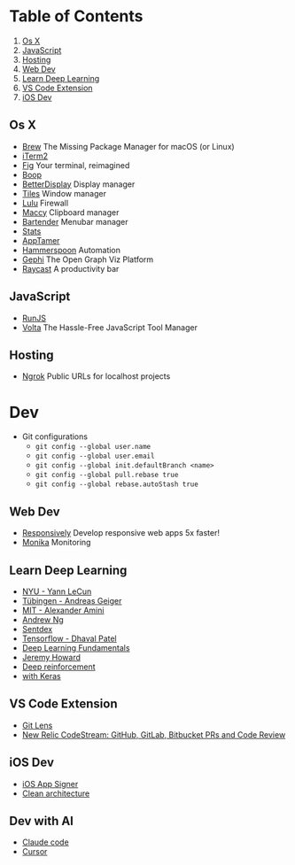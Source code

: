# Table of Contents
1. [Os X](#os-x)
2. [JavaScript](#javascript)
3. [Hosting](#hosting)
4. [Web Dev](#web-dev)
5. [Learn Deep Learning](#learn-deep-learning)
6. [VS Code Extension](#vs-code-extension)
7. [iOS Dev](#ios-dev)

## Os X

- [Brew](https://brew.sh) The Missing Package Manager for macOS (or Linux)
- [iTerm2](https://iterm2.com)
- [Fig](https://fig.io) Your terminal, reimagined
- [Boop](https://apps.apple.com/us/app/boop/id1518425043?mt=12)
- [BetterDisplay](https://github.com/waydabber/BetterDisplay) Display manager
- [Tiles](https://freemacsoft.net/tiles/) Window manager
- [Lulu](https://objective-see.org/products/lulu.html) Firewall
- [Maccy](https://maccy.app) Clipboard manager
- [Bartender](https://www.macbartender.com) Menubar manager
- [Stats](https://github.com/exelban/stats)
- [AppTamer](https://www.stclairsoft.com/AppTamer/)
- [Hammerspoon](https://www.hammerspoon.org) Automation
- [Gephi](https://gephi.org) The Open Graph Viz Platform
- [Raycast](https://www.raycast.com) A productivity bar

## JavaScript

- [RunJS](https://runjs.app)
- [Volta](https://volta.sh) The Hassle-Free JavaScript Tool Manager

## Hosting

- [Ngrok](https://ngrok.com) Public URLs for localhost projects

# Dev

- Git configurations
  - `git config --global user.name`
  - `git config --global user.email`
  - `git config --global init.defaultBranch <name>`
  - `git config --global pull.rebase true`
  - `git config --global rebase.autoStash true` 

## Web Dev

- [Responsively](https://responsively.app) Develop responsive web apps 5x faster!
- [Monika](https://monika.hyperjump.tech) Monitoring

## Learn Deep Learning

- [NYU - Yann LeCun](https://www.youtube.com/playlist?list=PL80I41oVxglKcAHllsU0txr3OuTTaWX2v)
- [Tübingen - Andreas Geiger](https://www.youtube.com/playlist?list=PL05umP7R6ij3NTWIdtMbfvX7Z-4WEXRqD)
- [MIT - Alexander Amini](https://www.youtube.com/playlist?list=PLtBw6njQRU-rwp5__7C0oIVt26ZgjG9NI)
- [Andrew Ng](https://www.youtube.com/playlist?list=PLkDaE6sCZn6Ec-XTbcX1uRg2_u4xOEky0)
- [Sentdex](https://www.youtube.com/playlist?list=PLQVvvaa0QuDfhTox0AjmQ6tvTgMBZBEXN)
- [Tensorflow - Dhaval Patel](https://www.youtube.com/playlist?list=PLeo1K3hjS3uu7CxAacxVndI4bE_o3BDtO)
- [Deep Learning Fundamentals](https://www.youtube.com/playlist?list=PLZbbT5o_s2xq7LwI2y8_QtvuXZedL6tQU)
- [Jeremy Howard](https://www.youtube.com/playlist?list=PLfYUBJiXbdtRL3FMB3GoWHRI8ieU6FhfM)
- [Deep reinforcement](https://www.youtube.com/playlist?list=PL-9x0_FO_lgmP3TtVCD4X1U9oSalSuI1o)
- [with Keras](https://www.youtube.com/playlist?list=PLZsOBAyNTZwYuFfht61R0b-N1TNIX5_Vy)

## VS Code Extension

- [Git Lens](https://marketplace.visualstudio.com/items?itemName=eamodio.gitlens)
- [New Relic CodeStream: GitHub, GitLab, Bitbucket PRs and Code Review](https://marketplace.visualstudio.com/items?itemName=CodeStream.codestream)

## iOS Dev

- [iOS App Signer](https://www.iosappsigner.com)
- [Clean architecture](https://github.com/kudoleh/iOS-Clean-Architecture-MVVM)

## Dev with AI

- [Claude code](https://docs.anthropic.com/en/docs/agents-and-tools/claude-code/overview)
- [Cursor](https://www.cursor.com)
